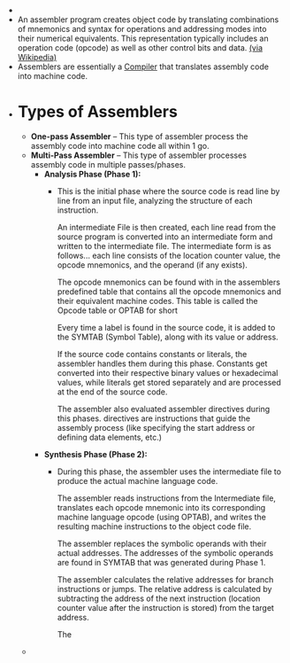-
- An assembler program creates object code by translating combinations of mnemonics and syntax for operations and addressing modes into their numerical equivalents.  This representation typically includes an operation code (opcode) as well as other control bits and data. [(via Wikipedia)](https://en.wikipedia.org/wiki/Assembly_language#Assembler)
- Assemblers are essentially a [Compiler]([]) that translates assembly code into machine code.
- # Types of Assemblers
	- **One-pass Assembler** – This type of assembler process the assembly code into machine code all within 1 go.
	- **Multi-Pass Assembler** –  This type of assembler processes assembly code in multiple passes/phases.
		- **Analysis Phase (Phase 1):**
			- This is the initial phase where the source code is read line by line from an input file, analyzing the structure of each instruction.
			  
			  An intermediate File is then created, each line read from the source program is converted into an intermediate form and written to the intermediate file. The intermediate form is as follows... each line consists of the location counter value, the opcode mnemonics, and the operand (if any exists).
			  
			  The opcode mnemonics can be found with in the assemblers predefined table that contains all the opcode mnemonics and their equivalent machine codes.  This table is called the Opcode table or OPTAB for short
			  
			  Every time a label is found in the source code, it is added to the SYMTAB (Symbol Table), along with its value or address.
			  
			  If the source code contains constants or literals, the assembler handles them during this phase. Constants get converted into their respective binary values or hexadecimal values, while literals get stored separately and are processed at the end of the source code. 
			  
			  The assembler also evaluated assembler directives during this phases. directives are instructions that guide the assembly process (like specifying the start address or defining data elements, etc.)
		- **Synthesis Phase (Phase 2):**
			- During this phase, the assembler uses the intermediate file to produce the actual machine language code.
			  
			  The assembler reads instructions from the Intermediate file, translates each opcode mnemonic into its corresponding machine language opcode (using OPTAB), and writes the resulting machine instructions to the object code file.
			  
			  The assembler replaces the symbolic operands with their actual addresses. The addresses of the symbolic operands are found in SYMTAB that was generated during Phase 1. 
			  
			  The assembler calculates the relative addresses for branch instructions or jumps. The relative  address is calculated by subtracting the address of the next instruction (location counter value after the instruction is stored) from the target address.
			  
			  The
	-
